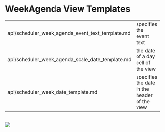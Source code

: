 WeekAgenda View Templates
==============

<table class="webixdoc_links">
	<tbody>
	<tr>
		<td class="webixdoc_links0">api/scheduler_week_agenda_event_text_template.md</td>
		<td>specifies the event text</td>
	</tr>
	<tr>
		<td class="webixdoc_links0">api/scheduler_week_agenda_scale_date_template.md</td>
		<td>the date of a day cell of the view</td>
	</tr>
	<tr>
		<td class="webixdoc_links0">api/scheduler_week_date_template.md</td>
		<td>specifies the date in the header of the view</td>
	</tr>
	</tbody>
</table>

  
<br>

<img src="api/view_templates_week_agenda.png">

